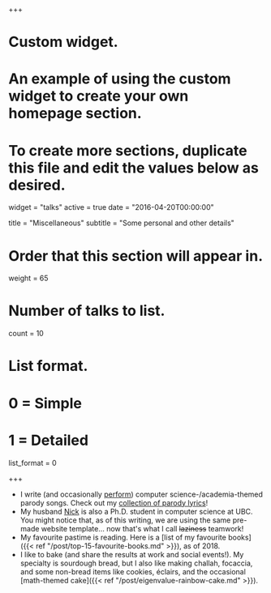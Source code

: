 +++
# Custom widget.
# An example of using the custom widget to create your own homepage section.
# To create more sections, duplicate this file and edit the values below as desired.
widget = "talks"
active = true
date = "2016-04-20T00:00:00"

title = "Miscellaneous"
subtitle = "Some personal and other details"

# Order that this section will appear in.
weight = 65

# Number of talks to list.
count = 10

# List format.
#   0 = Simple
#   1 = Detailed
list_format = 0

+++

- I write (and occasionally [perform](https://www.youtube.com/watch?v=PeGWyRmwPQg)) computer science-/academia-themed parody songs. Check out my [collection of parody lyrics](tags/songs/)!
- My husband [Nick](http://ncbradley.com) is also a Ph.D. student in computer science at UBC. You might notice that, as of this writing, we are using the same pre-made website template... now that's what I call ~~laziness~~ teamwork!
- My favourite pastime is reading. Here is a [list of my favourite books]({{< ref "/post/top-15-favourite-books.md" >}}), as of 2018.
- I like to bake (and share the results at work and social events!). My specialty is sourdough bread, but I also like making challah, focaccia, and some non-bread items like cookies, éclairs, and the occasional [math-themed cake]({{< ref "/post/eigenvalue-rainbow-cake.md" >}}).